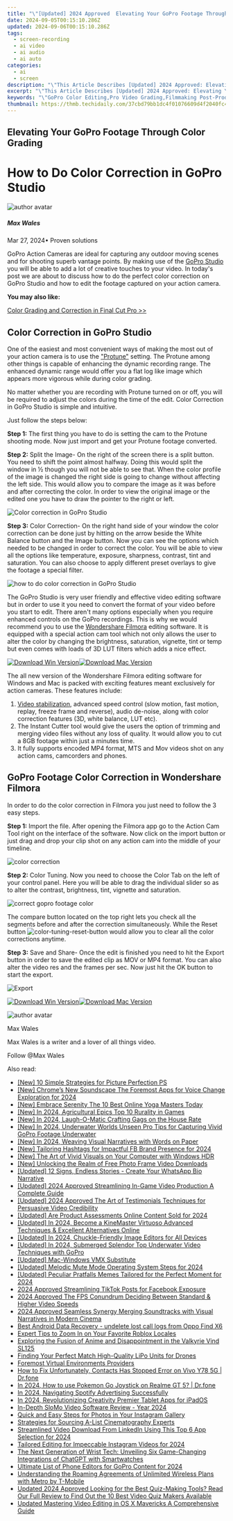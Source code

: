 ```yaml
---
title: "\"[Updated] 2024 Approved  Elevating Your GoPro Footage Through Color Grading\""
date: 2024-09-05T00:15:10.286Z
updated: 2024-09-06T00:15:10.286Z
tags: 
  - screen-recording
  - ai video
  - ai audio
  - ai auto
categories: 
  - ai
  - screen
description: "\"This Article Describes [Updated] 2024 Approved: Elevating Your GoPro Footage Through Color Grading\""
excerpt: "\"This Article Describes [Updated] 2024 Approved: Elevating Your GoPro Footage Through Color Grading\""
keywords: "\"GoPro Color Editing,Pro Video Grading,Filmmaking Post-Production,Elevated Photography,Enhancing GoPro Images,Professional Image Correction,Footage Quality Boost\""
thumbnail: https://thmb.techidaily.com/37cbd79bb1dc4f01076609d4f2040fc4f61e96fa43faa2585a2bbac8dade3639.jpg
---
```


## Elevating Your GoPro Footage Through Color Grading

# How to Do Color Correction in GoPro Studio

![author avatar](https://images.wondershare.com/filmora/article-images/max-wales-author.jpg)

##### Max Wales

 Mar 27, 2024• Proven solutions

 GoPro Action Cameras are ideal for capturing any outdoor moving scenes and for shooting superb vantage points. By making use of the [GoPro Studio](https://tools.techidaily.com/wondershare/filmora/download/) you will be able to add a lot of creative touches to your video. In today's post we are about to discuss how to do the perfect color correction on GoPro Studio and how to edit the footage captured on your action camera.

**You may also like:**

[Color Grading and Correction in Final Cut Pro >>](https://tools.techidaily.com/wondershare/filmora/download/)

## Color Correction in GoPro Studio

 One of the easiest and most convenient ways of making the most out of your action camera is to use the ["Protune"](https://gopro.com/support/articles/how-to-use-protune) setting. The Protune among other things is capable of enhancing the dynamic recording range. The enhanced dynamic range would offer you a flat log like image which appears more vigorous while during color grading.

 No matter whether you are recording with Protune turned on or off, you will be required to adjust the colors during the time of the edit. Color Correction in GoPro Studio is simple and intuitive.

 Just follow the steps below:

**Step 1:** The first thing you have to do is setting the cam to the Protune shooting mode. Now just import and get your Protune footage converted.

**Step 2:** Split the Image- On the right of the screen there is a split button. You need to shift the point almost halfway. Doing this would split the window in ½ though you will not be able to see that. When the color profile of the image is changed the right side is going to change without affecting the left side. This would allow you to compare the image as it was before and after correcting the color. In order to view the original image or the edited one you have to draw the pointer to the right or left.

![Color correction in GoPro Studio](https://images.wondershare.com/filmora/article-images/color-correction-in-gopro-studio-0.jpg)

**Step 3:** Color Correction- On the right hand side of your window the color correction can be done just by hitting on the arrow beside the White Balance button and the Image button. Now you can see the options which needed to be changed in order to correct the color. You will be able to view all the options like temperature, exposure, sharpness, contrast, tint and saturation. You can also choose to apply different preset overlays to give the footage a special filter.

![how to do color correction in GoPro Studio](https://images.wondershare.com/filmora/article-images/color-correction-in-gopro-studio-1.jpg)

 The GoPro Studio is very user friendly and effective video editing software but in order to use it you need to convert the format of your video before you start to edit. There aren't many options especially when you require enhanced controls on the GoPro recordings. This is why we would recommend you to use the [Wondershare Filmora](https://tools.techidaily.com/wondershare/filmora/download/) editing software. It is equipped with a special action cam tool which not only allows the user to alter the color by changing the brightness, saturation, vignette, tint or temp but even comes with loads of 3D LUT filters which adds a nice effect.

[![Download Win Version](https://images.wondershare.com/filmora/guide/download-btn-win.jpg)](https://tools.techidaily.com/wondershare/filmora/download/)[![Download Mac Version](https://images.wondershare.com/filmora/guide/download-btn-mac.jpg)](https://tools.techidaily.com/wondershare/filmora/download/)

 The all new version of the Wondershare Filmora editing software for Windows and Mac is packed with exciting features meant exclusively for action cameras. These features include:

1. [Video stabilization](https://tools.techidaily.com/wondershare/filmora/download/), advanced speed control (slow motion, fast motion, replay, freeze frame and reverse), audio de-noise, along with color correction features (3D, white balance, LUT etc).
2. The Instant Cutter tool would give the users the option of trimming and merging video files without any loss of quality. It would allow you to cut a 8GB footage within just a minutes time.
3. It fully supports  encoded MP4 format, MTS and Mov videos shot on any action cams, camcorders and phones.

## GoPro Footage Color Correction in Wondershare Filmora

 In order to do the color correction in Filmora you just need to follow the 3 easy steps.

**Step 1:** Import the file. After opening the Filmora app go to the Action Cam Tool right on the interface of the software. Now click on the import button or just drag and drop your clip shot on any action cam into the middle of your timeline.

![color correction](https://images.wondershare.com/filmora/guide/1-action-cam-tool-fix-entrance.jpg)

**Step 2:** Color Tuning. Now you need to choose the Color Tab on the left of your control panel. Here you will be able to drag the individual slider so as to alter the contrast, brightness, tint, vignette and saturation.

![correct gopro footage color](https://images.wondershare.com/filmora/article-images/color-corretion-in-gopro-studio-3.jpg)

 The compare button located on the top right lets you check all the segments before and after the correction simultaneously. While the Reset button ![color-tuning-reset-button](https://images.wondershare.com/filmora/guide/color-tuning-reset-button.png) would allow you to clear all the color corrections anytime.

**Step 3:** Save and Share- Once the edit is finished you need to hit the Export button in order to save the edited clip as MOV or MP4 format. You can also alter the video res and the frames per sec. Now just hit the OK button to start the export.

![Export](https://images.wondershare.com/filmora/guide/8-action-cam-tool-export.jpg)

[![Download Win Version](https://images.wondershare.com/filmora/guide/download-btn-win.jpg)](https://tools.techidaily.com/wondershare/filmora/download/)[![Download Mac Version](https://images.wondershare.com/filmora/guide/download-btn-mac.jpg)](https://tools.techidaily.com/wondershare/filmora/download/)

![author avatar](https://images.wondershare.com/filmora/article-images/max-wales-author.jpg)

Max Wales

Max Wales is a writer and a lover of all things video.

Follow @Max Wales


<ins class="adsbygoogle"
     style="display:block"
     data-ad-format="autorelaxed"
     data-ad-client="ca-pub-7571918770474297"
     data-ad-slot="1223367746"></ins>



<ins class="adsbygoogle"
     style="display:block"
     data-ad-client="ca-pub-7571918770474297"
     data-ad-slot="8358498916"
     data-ad-format="auto"
     data-full-width-responsive="true"></ins>


<span class="atpl-alsoreadstyle">Also read:</span>
<div><ul>
<li><a href="https://extra-information.techidaily.com/new-10-simple-strategies-for-picture-perfection-ps/"><u>[New] 10 Simple Strategies for Picture Perfection PS</u></a></li>
<li><a href="https://fox-hovers.techidaily.com/new-chromes-new-soundscape-the-foremost-apps-for-voice-change-exploration-for-2024/"><u>[New] Chrome’s New Soundscape  The Foremost Apps for Voice Change Exploration for 2024</u></a></li>
<li><a href="https://youtube-data.techidaily.com/mbrace-serenity-the-10-best-online-yoga-masters-today/"><u>[New] Embrace Serenity  The 10 Best Online Yoga Masters Today</u></a></li>
<li><a href="https://desktop-recording.techidaily.com/new-in-2024-agricultural-epics-top-10-rurality-in-games/"><u>[New] In 2024, Agricultural Epics  Top 10 Rurality in Games</u></a></li>
<li><a href="https://fox-hovers.techidaily.com/new-in-2024-laugh-o-matic-crafting-gags-on-the-house-rate/"><u>[New] In 2024, Laugh-O-Matic  Crafting Gags on the House Rate</u></a></li>
<li><a href="https://fox-hovers.techidaily.com/new-in-2024-underwater-worlds-unseen-pro-tips-for-capturing-vivid-gopro-footage-underwater/"><u>[New] In 2024, Underwater Worlds Unseen  Pro Tips for Capturing Vivid GoPro Footage Underwater</u></a></li>
<li><a href="https://fox-hovers.techidaily.com/new-in-2024-weaving-visual-narratives-with-words-on-paper/"><u>[New] In 2024, Weaving Visual Narratives with Words on Paper</u></a></li>
<li><a href="https://facebook-video-content.techidaily.com/new-tailoring-hashtags-for-impactful-fb-brand-presence-for-2024/"><u>[New] Tailoring Hashtags for Impactful FB Brand Presence for 2024</u></a></li>
<li><a href="https://fox-hovers.techidaily.com/new-the-art-of-vivid-visuals-on-your-computer-with-windows-hdr/"><u>[New] The Art of Vivid Visuals on Your Computer with Windows HDR</u></a></li>
<li><a href="https://fox-hovers.techidaily.com/new-unlocking-the-realm-of-free-photo-frame-video-downloads/"><u>[New] Unlocking the Realm of Free Photo Frame Video Downloads</u></a></li>
<li><a href="https://fox-hovers.techidaily.com/updated-12-signs-endless-stories-create-your-whatsapp-bio-narrative/"><u>[Updated] 12 Signs, Endless Stories - Create Your WhatsApp Bio Narrative</u></a></li>
<li><a href="https://screen-mirroring-recording.techidaily.com/updated-2024-approved-streamlining-in-game-video-production-a-complete-guide/"><u>[Updated] 2024 Approved  Streamlining In-Game Video Production  A Complete Guide</u></a></li>
<li><a href="https://fox-hovers.techidaily.com/updated-2024-approved-the-art-of-testimonials-techniques-for-persuasive-video-credibility/"><u>[Updated] 2024 Approved  The Art of Testimonials  Techniques for Persuasive Video Credibility</u></a></li>
<li><a href="https://fox-hovers.techidaily.com/updated-are-product-assessments-online-content-sold-for-2024/"><u>[Updated] Are Product Assessments Online Content Sold for 2024</u></a></li>
<li><a href="https://fox-hovers.techidaily.com/updated-in-2024-become-a-kinemaster-virtuoso-advanced-techniques-and-excellent-alternatives-online/"><u>[Updated] In 2024, Become a KineMaster Virtuoso  Advanced Techniques & Excellent Alternatives Online</u></a></li>
<li><a href="https://fox-hovers.techidaily.com/updated-in-2024-chuckle-friendly-image-editors-for-all-devices/"><u>[Updated] In 2024, Chuckle-Friendly Image Editors for All Devices</u></a></li>
<li><a href="https://fox-hovers.techidaily.com/updated-in-2024-submerged-splendor-top-underwater-video-techniques-with-gopro/"><u>[Updated] In 2024, Submerged Splendor  Top Underwater Video Techniques with GoPro</u></a></li>
<li><a href="https://fox-hovers.techidaily.com/updated-mac-windows-vmx-substitute/"><u>[Updated] Mac-Windows VMX Substitute</u></a></li>
<li><a href="https://fox-hovers.techidaily.com/updated-melodic-mute-mode-operating-system-steps-for-2024/"><u>[Updated] Melodic Mute Mode  Operating System Steps for 2024</u></a></li>
<li><a href="https://fox-hovers.techidaily.com/updated-peculiar-pratfalls-memes-tailored-for-the-perfect-moment-for-2024/"><u>[Updated] Peculiar Pratfalls  Memes Tailored for the Perfect Moment for 2024</u></a></li>
<li><a href="https://facebook-clips.techidaily.com/2024-approved-streamlining-tiktok-posts-for-facebook-exposure/"><u>2024 Approved  Streamlining TikTok Posts for Facebook Exposure</u></a></li>
<li><a href="https://screen-capture.techidaily.com/2024-approved-the-fps-conundrum-deciding-between-standard-and-higher-video-speeds/"><u>2024 Approved  The FPS Conundrum  Deciding Between Standard & Higher Video Speeds</u></a></li>
<li><a href="https://audio-editing.techidaily.com/2024-approved-seamless-synergy-merging-soundtracks-with-visual-narratives-in-modern-cinema/"><u>2024 Approved Seamless Synergy Merging Soundtracks with Visual Narratives in Modern Cinema</u></a></li>
<li><a href="https://phone-solutions.techidaily.com/best-android-data-recovery-undelete-lost-call-logs-from-oppo-find-x6-by-fonelab-android-recover-call-logs/"><u>Best Android Data Recovery - undelete lost call logs from Oppo Find X6</u></a></li>
<li><a href="https://fox-hovers.techidaily.com/expert-tips-to-zoom-in-on-your-favorite-roblox-locales/"><u>Expert Tips to Zoom In on Your Favorite Roblox Locales</u></a></li>
<li><a href="https://hardware-reviews.techidaily.com/exploring-the-fusion-of-anime-and-disappointment-in-the-valkyrie-vind-sl125/"><u>Exploring the Fusion of Anime and Disappointment in the Valkyrie Vind SL125</u></a></li>
<li><a href="https://fox-hovers.techidaily.com/finding-your-perfect-match-high-quality-lipo-units-for-drones/"><u>Finding Your Perfect Match  High-Quality LiPo Units for Drones</u></a></li>
<li><a href="https://fox-hovers.techidaily.com/foremost-virtual-environments-providers/"><u>Foremost Virtual Environments Providers</u></a></li>
<li><a href="https://fix-guide.techidaily.com/how-to-fix-unfortunately-contacts-has-stopped-error-on-vivo-y78-5g-drfone-by-drfone-fix-android-problems-fix-android-problems/"><u>How to Fix Unfortunately, Contacts Has Stopped Error on Vivo Y78 5G | Dr.fone</u></a></li>
<li><a href="https://pokemon-go-android.techidaily.com/in-2024-how-to-use-pokemon-go-joystick-on-realme-gt-5-drfone-by-drfone-virtual-android/"><u>In 2024, How to use Pokemon Go Joystick on Realme GT 5? | Dr.fone</u></a></li>
<li><a href="https://fox-hovers.techidaily.com/in-2024-navigating-spotify-advertising-successfully/"><u>In 2024, Navigating Spotify Advertising Successfully</u></a></li>
<li><a href="https://fox-hovers.techidaily.com/in-2024-revolutionizing-creativity-premier-tablet-apps-for-ipados/"><u>In 2024, Revolutionizing Creativity  Premier Tablet Apps for iPadOS</u></a></li>
<li><a href="https://fox-hovers.techidaily.com/in-depth-slomo-video-software-review-year-2024/"><u>In-Depth SloMo Video Software Review - Year 2024</u></a></li>
<li><a href="https://fox-hovers.techidaily.com/quick-and-easy-steps-for-photos-in-your-instagram-gallery/"><u>Quick and Easy Steps for Photos in Your Instagram Gallery</u></a></li>
<li><a href="https://fox-hovers.techidaily.com/strategies-for-sourcing-a-list-cinematography-experts/"><u>Strategies for Sourcing A-List Cinematography Experts</u></a></li>
<li><a href="https://fox-hovers.techidaily.com/streamlined-video-download-from-linkedin-using-this-top-6-app-selection-for-2024/"><u>Streamlined Video Download From LinkedIn Using This Top 6 App Selection for 2024</u></a></li>
<li><a href="https://instagram-video-recordings.techidaily.com/tailored-editing-for-impeccable-instagram-videos-for-2024/"><u>Tailored Editing for Impeccable Instagram Videos for 2024</u></a></li>
<li><a href="https://tech-hub.techidaily.com/the-next-generation-of-wrist-tech-unveiling-six-game-changing-integrations-of-chatgpt-with-smartwatches/"><u>The Next Generation of Wrist Tech: Unveiling Six Game-Changing Integrations of ChatGPT with Smartwatches</u></a></li>
<li><a href="https://some-skills.techidaily.com/ultimate-list-of-phone-editors-for-gopro-content-for-2024/"><u>Ultimate List of Phone Editors for GoPro Content for 2024</u></a></li>
<li><a href="https://technical-tips.techidaily.com/understanding-the-roaming-agreements-of-unlimited-wireless-plans-with-metro-by-t-mobile/"><u>Understanding the Roaming Agreements of Unlimited Wireless Plans with Metro by T-Mobile</u></a></li>
<li><a href="https://ai-video-editing.techidaily.com/updated-2024-approved-looking-for-the-best-quiz-making-tools-read-our-full-review-to-find-out-the-10-best-video-quiz-makers-available/"><u>Updated 2024 Approved Looking for the Best Quiz-Making Tools? Read Our Full Review to Find Out the 10 Best Video Quiz Makers Available</u></a></li>
<li><a href="https://smart-video-creator.techidaily.com/updated-mastering-video-editing-in-os-x-mavericks-a-comprehensive-guide/"><u>Updated Mastering Video Editing in OS X Mavericks A Comprehensive Guide</u></a></li>
</ul></div>

<!-- affiliate ads begin -->
<span id="701707">
					<video width="1536" height="864" style="cursor:pointer"
           poster="//a.impactradius-go.com/display-clicktoplayimage/701707.png"
           onclick="if(!this.playClicked){this.play();this.setAttribute('controls',true);this.playClicked=true;}">
	   <source src="//a.impactradius-go.com/display-ad/7443-701707">
	   <img src="//a.impactradius-go.com/display-clicktoplayimage/701707.png" style="border: none; height: 100%; width: 100%; object-fit: contain">
	</video>
	<div style="width:960px;text-align:center"><a href="javascript:window.open(decodeURIComponent('https%3A%2F%2Fappsumo.8odi.net%2Fc%2F5597632%2F701707%2F7443'), '_blank');void(0);">Click here</a></div>
</span>
<img height="0" width="0" src="https://imp.pxf.io/i/5597632/701707/7443" style="position:absolute;visibility:hidden;" border="0" />
<!-- affiliate ads end -->